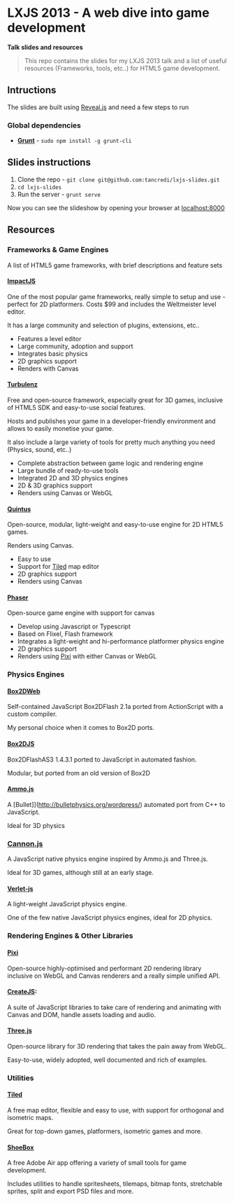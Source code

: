 
# LXJS 2013 - A web dive into game development

**Talk slides and resources**

> This repo contains the slides for my LXJS 2013 talk and a list of useful resources (Frameworks, tools, etc..) for HTML5 game development.


## Intructions

The slides are built using [Reveal.js](http://lab.hakim.se/reveal-js/#/) and need a few steps to run

### Global dependencies

* **[Grunt](gruntjs.com)** - `sudo npm install -g grunt-cli`


## Slides instructions

1. Clone the repo - `git clone git@github.com:tancredi/lxjs-slides.git`
2. `cd lxjs-slides`
3. Run the server - `grunt serve`

Now you can see the slideshow by opening your browser at [localhost:8000](http://localhost:8000)


## Resources

### Frameworks & Game Engines

A list of HTML5 game frameworks, with brief descriptions and feature sets

#### [ImpactJS](http://impactjs.com/)

One of the most popular game frameworks, really simple to setup and use - perfect for 2D platformers.
Costs $99 and includes the Weltmeister level editor.

It has a large community and selection of plugins, extensions, etc..

* Features a level editor
* Large community, adoption and support
* Integrates basic physics
* 2D graphics support
* Renders with Canvas

#### [Turbulenz](https://turbulenz.com/)

Free and open-source framework, especially great for 3D games, inclusive of HTML5 SDK and easy-to-use social features.

Hosts and publishes your game in a developer-friendly environment and allows to easily monetise your game.

It also include a large variety of tools for pretty much anything you need (Physics, sound, etc..)

* Complete abstraction between game logic and rendering engine
* Large bundle of ready-to-use tools
* Integrated 2D and 3D physics engines
* 2D & 3D graphics support
* Renders using Canvas or WebGL

#### [Quintus](http://html5quintus.com/)

Open-source, modular, light-weight and easy-to-use engine for 2D HTML5 games.

Renders using Canvas.

* Easy to use
* Support for [Tiled](http://www.mapeditor.org/) map editor
* 2D graphics support
* Renders using Canvas

#### [Phaser](http://www.photonstorm.com/phaser)

Open-source game engine with support for canvas

* Develop using Javascript or Typescript
* Based on Flixel, Flash framework
* Integrates a light-weight and hi-performance platformer physics engine
* 2D graphics support
* Renders using [Pixi](https://github.com/GoodBoyDigital/pixi.js/) with either Canvas or WebGL


### Physics Engines

#### [Box2DWeb](https://code.google.com/p/box2dweb/)

Self-contained JavaScript Box2DFlash 2.1a ported from ActionScript with a custom compiler.

My personal choice when it comes to Box2D ports.

#### [Box2DJS](http://box2d-js.sourceforge.net/)

Box2DFlashAS3 1.4.3.1 ported to JavaScript in automated fashion.

Modular, but ported from an old version of Box2D

#### [Ammo.js](https://github.com/kripken/ammo.js/)

A [Bullet]](http://bulletphysics.org/wordpress/) automated port from C++ to JavaScript.

Ideal for 3D physics

### [Cannon.js](https://github.com/schteppe/cannon.js)

A JavaScript native physics engine inspired by Ammo.js and Three.js.

Ideal for 3D games, although still at an early stage.

#### [Verlet-js](http://subprotocol.com/verlet-js/)

A light-weight JavaScript physics engine.

One of the few native JavaScript physics engines, ideal for 2D physics.

### Rendering Engines & Other Libraries

#### [Pixi](https://github.com/GoodBoyDigital/pixi.js/)

Open-source highly-optimised and performant 2D rendering library inclusive on WebGL and Canvas renderers and a really simple unified API.

#### [CreateJS](http://www.createjs.com/):

A suite of JavaScript libraries to take care of rendering and animating with Canvas and DOM, handle assets loading and audio.

#### [Three.js](http://threejs.org/)

Open-source library for 3D rendering that takes the pain away from WebGL.

Easy-to-use, widely adopted, well documented and rich of examples.


### Utilities

#### [Tiled](http://www.mapeditor.org/)

A free map editor, flexible and easy to use, with support for orthogonal and isometric maps.

Great for top-down games, platformers, isometric games and more.

#### [ShoeBox](http://renderhjs.net/shoebox/)

A free Adobe Air app offering a variety of small tools for game development.

Includes utilities to handle spritesheets, tilemaps, bitmap fonts, stretchable sprites, split and export PSD files and more.
